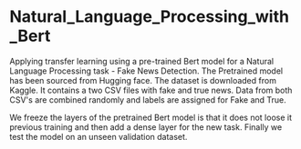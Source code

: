 # Natural_Language_Processing_with_Bert

Applying transfer learning using a pre-trained Bert model for a Natural Language Processing task - Fake News Detection. The Pretrained model has been sourced from Hugging face. The dataset is downloaded from Kaggle. It contains a two CSV files with fake and true news. Data from both CSV's are combined randomly and labels are assigned for Fake and True. 

We freeze the layers of the pretrained Bert model is that it does not loose it previous training and then add a dense layer for the new task. Finally we test the model on an unseen validation dataset. 
